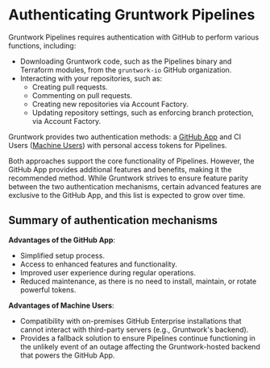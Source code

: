 # Authenticating Gruntwork Pipelines

Gruntwork Pipelines requires authentication with GitHub to perform various functions, including:
* Downloading Gruntwork code, such as the Pipelines binary and Terraform modules, from the `gruntwork-io` GitHub organization.
* Interacting with your repositories, such as:
  * Creating pull requests.
  * Commenting on pull requests.
  * Creating new repositories via Account Factory.
  * Updating repository settings, such as enforcing branch protection, via Account Factory.

Gruntwork provides two authentication methods: a [GitHub App](/2.0/docs/pipelines/installation/viagithubapp.md) and CI Users ([Machine Users](/2.0/docs/pipelines/installation/viamachineusers.md)) with personal access tokens for Pipelines.

Both approaches support the core functionality of Pipelines. However, the GitHub App provides additional features and benefits, making it the recommended method. While Gruntwork strives to ensure feature parity between the two authentication mechanisms, certain advanced features are exclusive to the GitHub App, and this list is expected to grow over time.

## Summary of authentication mechanisms

**Advantages of the GitHub App**:
- Simplified setup process.
- Access to enhanced features and functionality.
- Improved user experience during regular operations.
- Reduced maintenance, as there is no need to install, maintain, or rotate powerful tokens.
  
**Advantages of Machine Users**:
- Compatibility with on-premises GitHub Enterprise installations that cannot interact with third-party servers (e.g., Gruntwork's backend).
- Provides a fallback solution to ensure Pipelines continue functioning in the unlikely event of an outage affecting the Gruntwork-hosted backend that powers the GitHub App.
